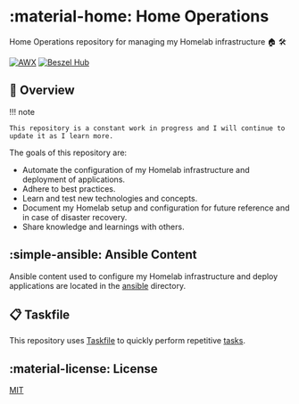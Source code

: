 # :material-home: Home Operations

Home Operations repository for managing my Homelab infrastructure 🏠 🛠

[![AWX](https://img.shields.io/endpoint?url=https%3A%2F%2Fstatus.macaroni-beardie.ts.net%2Fapi%2Fv1%2Fendpoints%2Fhome-ops_awx%2Fhealth%2Fbadge.shields&style=for-the-badge&logo=ansible&logoColor=white&label=AWX)](https://status.macaroni-beardie.ts.net)
[![Beszel Hub](https://img.shields.io/endpoint?url=https%3A%2F%2Fstatus.macaroni-beardie.ts.net%2Fapi%2Fv1%2Fendpoints%2Fhome-ops_beszel-hub%2Fhealth%2Fbadge.shields&style=for-the-badge&logo=statuspage&logoColor=white&label=Beszel%20Hub)](https://status.macaroni-beardie.ts.net)

## 📝 Overview

!!! note

    This repository is a constant work in progress and I will continue to update it as I learn more.

The goals of this repository are:

- Automate the configuration of my Homelab infrastructure and deployment of applications.
- Adhere to best practices.
- Learn and test new technologies and concepts.
- Document my Homelab setup and configuration for future reference and in case of disaster recovery.
- Share knowledge and learnings with others.

## :simple-ansible: Ansible Content

Ansible content used to configure my Homelab infrastructure and deploy applications are located in the [ansible](https://github.com/dbrennand/home-ops/tree/main/ansible) directory.

## 📋 Taskfile

This repository uses [Taskfile](https://taskfile.dev) to quickly perform repetitive [tasks](https://github.com/dbrennand/home-ops/blob/main/Taskfile.yml).

## :material-license: License

[MIT](https://github.com/dbrennand/home-ops/blob/main/LICENSE)
